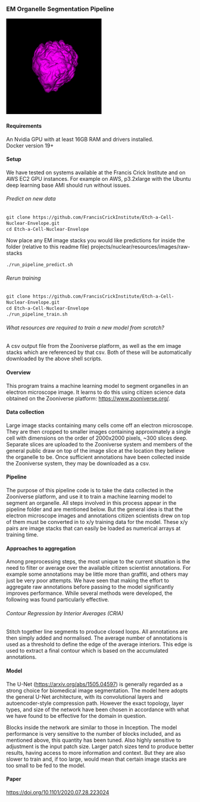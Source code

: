 ### EM Organelle Segmentation Pipeline

![](predict-nuclear-membrane.gif)

#### Requirements
An Nvidia GPU with at least 16GB RAM and drivers installed.  
Docker version 19+

#### Setup
We have tested on systems available at the Francis Crick Institute and
on AWS EC2 GPU instances. For example on AWS, p3.2xlarge with the Ubuntu
deep learning base AMI should run without issues.

###### Predict on new data
```
git clone https://github.com/FrancisCrickInstitute/Etch-a-Cell-Nuclear-Envelope.git 
cd Etch-a-Cell-Nuclear-Envelope  
```

Now place any EM image stacks you would like predictions for inside the folder
(relative to this readme file) projects/nuclear/resources/images/raw-stacks
```
./run_pipeline_predict.sh  
```

###### Rerun training
```
git clone https://github.com/FrancisCrickInstitute/Etch-a-Cell-Nuclear-Envelope.git
cd Etch-a-Cell-Nuclear-Envelope  
./run_pipeline_train.sh 
```


###### What resources are required to train a new model from scratch?
A csv output file from the Zooniverse platform, as well as the em image
stacks which are referenced by that csv. Both of these will be automatically
downloaded by the above shell scripts.


#### Overview
This program trains a machine learning model to segment organelles in
an electron microscope image. It learns to do this using citizen science
data obtained on the Zooniverse platform: https://www.zooniverse.org/.

#### Data collection
Large image stacks containing many cells come off an electron microscope.
They are then cropped to smaller images containing approximately a single
cell with dimensions on the order of 2000x2000 pixels, ~300 slices deep.
Separate slices are uploaded to the Zooniverse system and members of the
general public draw on top of the image slice at the location they believe
the organelle to be. Once sufficient annotations have been collected inside
the Zooniverse system, they may be downloaded as a csv.

#### Pipeline 
The purpose of this pipeline code is to take the data collected in the Zooniverse
platform, and use it to train a machine learning model to segment an organelle. 
All steps involved in this process appear in the pipeline folder and are mentioned
below. But the general idea is that the electron microscope images and annotations
citizen scientists drew on top of them must be converted in to x/y training data
for the model. These x/y pairs are image stacks that can easily be loaded as
numerical arrays at training time.

#### Approaches to aggregation
Among preprocessing steps, the most unique to the current situation is the need to
filter or average over the available citizen scientist annotations. For example
some annotations may be little more than graffiti, and others may just be very
poor attempts. We have seen that making the effort to aggregate raw annotations
before passing to the model significantly improves performance. While several
methods were developed, the following was found particularly effective. 

###### Contour Regression by Interior Averages (CRIA)
Stitch together line segments to produce closed loops. All annotations are then
simply added and normalised. The average number of annotations is used as a
threshold to define the edge of the average interiors. This edge is used to extract
a final contour which is based on the accumulated annotations.

#### Model
The U-Net (https://arxiv.org/abs/1505.04597) is generally regarded as a strong
choice for biomedical image segmentation. The model here adopts the general
U-Net architecture, with its convolutional layers and autoencoder-style
compression path. However the exact topology, layer types, and size of the
network have been chosen in accordance with what we have found to be effective
for the domain in question.

Blocks inside the network are similar to those in Inception. The model performance 
is very sensitive to the number of blocks included, and as mentioned above, this
quantity has been tuned. Also highly sensitive to adjustment is the input patch
size. Larger patch sizes tend to produce better results, having access to more
information and context. But they are also slower to train and, if too large, would
mean that certain image stacks are too small to be fed to the model.

#### Paper
https://doi.org/10.1101/2020.07.28.223024
